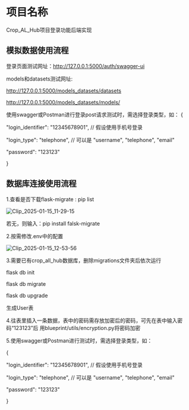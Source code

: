 # 项目名称
Crop_AL_Hub项目登录功能后端实现


## **模拟数据使用流程**
登录页面测试网址：http://127.0.0.1:5000/auth/swagger-ui

models和datasets测试网址:

http://127.0.0.1:5000/models_datasets/datasets

http://127.0.0.1:5000/models_datasets/models/

使用swagger或Postman进行登录post请求测试时，需选择登录类型，如：
{

"login_identifier": "12345678901",   // 假设使用手机号登录

"login_type": "telephone",            // 可以是 "username", "telephone", "email"

"password": "123123"

}





## 数据库连接使用流程
1.查看是否下载flask-migrate : pip list

![Clip_2025-01-15_11-29-15](https://github.com/user-attachments/assets/f5b45e09-c6be-48b0-bb9d-78cbcec0a23c)

若无，则输入：pip install falsk-migrate

2.按需修改.env中的配置

![Clip_2025-01-15_12-53-56](https://github.com/user-attachments/assets/1cab8a33-f2cf-42e1-8de2-1e471eb66a4a)


3.需要已有crop_all_hub数据库，删除migrations文件夹后依次运行

flask db init

flask db migrate

flask db upgrade

生成User表

4.往表里插入一条数据，表中的密码需存放加密后的密码，可先在表中输入密码“123123”后
用blueprint/utils/encryption.py将密码加密


5.使用swagger或Postman进行测试时，需选择登录类型，如：

{

  "login_identifier": "12345678901",   // 假设使用手机号登录
  
  "login_type": "telephone",            // 可以是 "username", "telephone", "email"
  
  "password": "123123"
  
}
